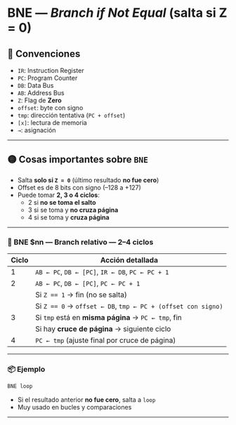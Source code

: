 # BNE — *Branch if Not Equal* (salta si Z = 0)

## 🧠 Convenciones

- `IR`: Instruction Register  
- `PC`: Program Counter  
- `DB`: Data Bus  
- `AB`: Address Bus  
- `Z`: Flag de **Zero**  
- `offset`: byte con signo  
- `tmp`: dirección tentativa (`PC + offset`)  
- `[x]`: lectura de memoria  
- `→`: asignación  

---

## 🟡 Cosas importantes sobre `BNE`

- Salta **solo si `Z = 0`** (último resultado **no fue cero**)
- Offset es de 8 bits con signo (–128 a +127)
- Puede tomar **2, 3 o 4 ciclos**:
  - 2 si **no se toma el salto**
  - 3 si se toma y **no cruza página**
  - 4 si se toma y **cruza página**

---

### 🔹 BNE $nn — Branch relativo — **2–4 ciclos**

| Ciclo | Acción detallada |
|-------|------------------|
| 1     | `AB ← PC`, `DB ← [PC]`, `IR ← DB`, `PC ← PC + 1` |
| 2     | `AB ← PC`, `DB ← [PC]`, `PC ← PC + 1`  
|       | Si `Z == 1` → fin (no se salta)  
|       | Si `Z == 0` → `offset ← DB`, `tmp ← PC + (offset con signo)` |
| 3     | Si `tmp` está en **misma página** → `PC ← tmp`, fin  
|       | Si hay **cruce de página** → siguiente ciclo |
| 4     | `PC ← tmp` (ajuste final por cruce de página) |

---

### 📦 Ejemplo

```asm
BNE loop
```

- Si el resultado anterior **no fue cero**, salta a `loop`
- Muy usado en bucles y comparaciones

---
